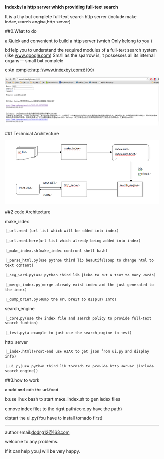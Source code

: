 __Indexbyi a http server which providing full-text search__

It is a tiny but complete full-text search http server (include make index,search engine,http server)

##0.What to do 

a:Quick and convenient to build a http server (which Only belong to you ) 

b:Help you to understand the required modules of a full-text search system (like www.google.com)
Small as the sparrow is, it possesses all its internal organs -- small but complete

c:An exmple:http://www.indexbyi.com:8199/

![an exmple](https://github.com/dodng/indexbyi/blob/master/doc/indexbyi_example1.png)

##1 Technical Architecture

![major modules architecture](https://github.com/dodng/indexbyi/blob/master/doc/indexbyi.png)

##2 code Architecture

make_index

	|_url.seed (url list which will be added into index)
	
	|_url.seed.here(url list which already being added into index)
	
	|_make_index.sh(make_index contronl shell bash)
	
	|_parse_html.py(use python third lib beautifulsoup to change html to text content)
	
	|_seg_word.py(use python third lib jieba to cut a text to many words)
	
	|_merge_index.py(merge already exist index and the just generated to the index)
	
	|_dump_brief.py(dump the url breif to display info)
	
search_engine

	|_core.py(use the index file and search policy to provide full-text search funtion)
	
	|_test.py(a example to just use the search_engine to test)
	
http_server

	|_index.html(Front-end use AJAX to get json from ui.py and display info)
	
	|_ui.py(use python third lib tornado to provide http server (include search_engine))
	
	
##3.how to work

a:add and edit the url.feed

b:use linux bash to start make_index.sh to gen index files

c:move index files to the right path(core.py have the path)

d:start the ui.py(You have to install tornado first)

-----------------------------------------------------------

author email:dodng12@163.com

welcome to any problems.

If it can help you,I will be very happy.
